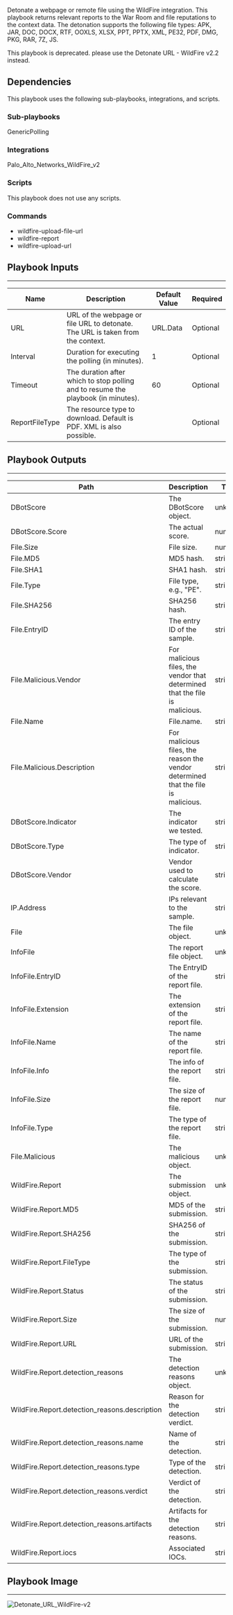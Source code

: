 Detonate a webpage or remote file using the WildFire integration. This playbook returns relevant reports to the War Room and file reputations to the context data.
The detonation supports the following file types:
APK, JAR, DOC, DOCX, RTF, OOXLS, XLSX, PPT, PPTX, XML, PE32, PDF, DMG, PKG, RAR, 7Z, JS.

This playbook is deprecated. please use the Detonate URL - WildFire v2.2 instead.

## Dependencies

This playbook uses the following sub-playbooks, integrations, and scripts.

### Sub-playbooks

GenericPolling

### Integrations

Palo_Alto_Networks_WildFire_v2

### Scripts

This playbook does not use any scripts.

### Commands

* wildfire-upload-file-url
* wildfire-report
* wildfire-upload-url

## Playbook Inputs

---

| **Name** | **Description** | **Default Value** | **Required** |
| --- | --- | --- | --- |
| URL | URL of the webpage or file URL to detonate. The URL is taken from the context. | URL.Data | Optional |
| Interval | Duration for executing the polling \(in minutes\). | 1 | Optional |
| Timeout | The duration after which to stop polling and to resume the playbook \(in minutes\). | 60 | Optional |
| ReportFileType | The resource type to download. Default is PDF. XML is also possible. |  | Optional |

## Playbook Outputs

---

| **Path** | **Description** | **Type** |
| --- | --- | --- |
| DBotScore | The DBotScore object. | unknown |
| DBotScore.Score | The actual score. | number |
| File.Size | File size. | number |
| File.MD5 | MD5 hash. | string |
| File.SHA1 | SHA1 hash. | string |
| File.Type | File type, e.g., "PE". | string |
| File.SHA256 | SHA256 hash. | string |
| File.EntryID | The entry ID of the sample. | string |
| File.Malicious.Vendor | For malicious files, the vendor that determined that the file is malicious. | string |
| File.Name | File.name. | string |
| File.Malicious.Description | For malicious files, the reason the vendor determined that the file is malicious. | string |
| DBotScore.Indicator | The indicator we tested. | string |
| DBotScore.Type | The type of indicator. | string |
| DBotScore.Vendor | Vendor used to calculate the score. | string |
| IP.Address | IPs relevant to the sample. | string |
| File | The file object. | unknown |
| InfoFile | The report file object. | unknown |
| InfoFile.EntryID | The EntryID of the report file. | string |
| InfoFile.Extension | The extension of the report file. | string |
| InfoFile.Name | The name of the report file. | string |
| InfoFile.Info | The info of the report file. | string |
| InfoFile.Size | The size of the report file. | number |
| InfoFile.Type | The type of the report file. | string |
| File.Malicious | The malicious object. | unknown |
| WildFire.Report | The submission object. | unknown |
| WildFire.Report.MD5 | MD5 of the submission. | string |
| WildFire.Report.SHA256 | SHA256 of the submission. | string |
| WildFire.Report.FileType | The type of the submission. | string |
| WildFire.Report.Status | The status of the submission. | string |
| WildFire.Report.Size | The size of the submission. | number |
| WildFire.Report.URL | URL of the submission. | string |
| WildFire.Report.detection_reasons | The detection reasons object. | unknown |
| WildFire.Report.detection_reasons.description | Reason for the detection verdict. | string |
| WildFire.Report.detection_reasons.name | Name of the detection. | string |
| WildFire.Report.detection_reasons.type | Type of the detection. | string |
| WildFire.Report.detection_reasons.verdict | Verdict of the detection. | string |
| WildFire.Report.detection_reasons.artifacts | Artifacts for the detection reasons. | string |
| WildFire.Report.iocs | Associated IOCs. | string |

## Playbook Image
---
![Detonate_URL_WildFire-v2](../../doc_files/Detonate_URL_WildFire-v2.png)
